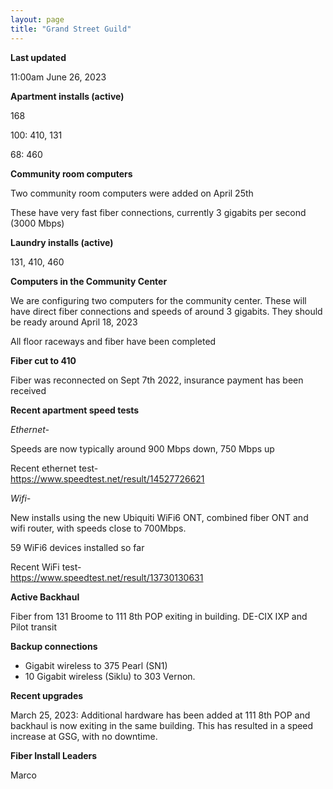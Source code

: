 ```yaml
---
layout: page
title: "Grand Street Guild"
---
```

**Last updated**

11:00am June 26, 2023

**Apartment installs (active)**

168

100: 410, 131  

68: 460  

**Community room computers**

Two community room computers were added on April 25th

These have very fast fiber connections, currently 3 gigabits per second (3000 Mbps)

**Laundry installs (active)**

131, 410, 460

**Computers in the Community Center**

We are configuring two computers for the community center. These will have direct fiber connections and speeds of around 3 gigabits. They should be ready around April 18, 2023

All floor raceways and fiber have been completed

**Fiber cut to 410**

Fiber was reconnected on Sept 7th 2022, insurance payment has been received

**Recent apartment speed tests**

*Ethernet-*

Speeds are now typically around 900 Mbps down, 750 Mbps up  

Recent ethernet test-  
https://www.speedtest.net/result/14527726621

*Wifi-*

New installs using the new Ubiquiti WiFi6 ONT, combined fiber ONT and wifi router, with speeds close to 700Mbps.  

59 WiFi6 devices installed so far

Recent WiFi test-  
https://www.speedtest.net/result/13730130631

**Active Backhaul**

Fiber from 131 Broome to 111 8th POP exiting in building. DE-CIX IXP and Pilot transit

**Backup connections**

- Gigabit wireless to 375 Pearl (SN1)  
- 10 Gigabit wireless (Siklu) to 303 Vernon. 

**Recent upgrades**

March 25, 2023: Additional hardware has been added at 111 8th POP and backhaul is now exiting in the same building. This has resulted in a speed increase at GSG, with no downtime.


**Fiber Install Leaders**  

Marco







